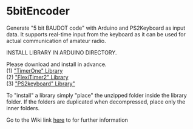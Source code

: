 # 5bitEncoder

Generate "5 bit BAUDOT code" with Arduino and PS2Keyboard as input data. It supports real-time input from the keyboard as it can be used for actual communication of amateur radio.

INSTALL LIBRARY IN ARDUINO DIRECTORY.

Please download and install in advance.<br/>
(1) ["TimerOne" Library](https://playground.arduino.cc/code/timer1/) <br/>
(2) ["FlexiTimer2" Library](https://playground.arduino.cc/Main/FlexiTimer2/)<br/>
(3) ["PS2keyboard" Library"](https://playground.arduino.cc/Main/PS2Keyboard/)<br/>

To "install" a library simply "place" the unzipped folder inside the library folder. If the folders are duplicated when decompressed, place only the inner folders.

Go to the Wiki link [here](https://github.com/Sayapatri/Baudot_Encoder/wiki) to for further information 
